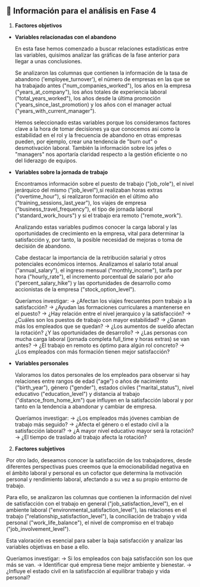
## 📌 Información para el análisis en Fase 4

1. **Factores objetivos**

- **Variables relacionadas con el abandono**

   En esta fase hemos comenzado a buscar relaciones estadísticas entre las variables, quisimos analizar las gráficas de la fase anterior para llegar a unas conclusiones.

    Se analizaron las columnas que contienen la información de la tasa de abandono ('employee_turnover'), el número de empresas en las que se ha trabajado antes ("num_companies_worked"), los años en la empresa ("years_at_company"), los años totales de experiencia laboral ("total_years_worked"), los años desde la última promoción ("years_since_last_promotion) y  los años con el manager actual ("years_with_current_manager").

    Hemos seleccionado estas variables porque los consideramos factores clave a la hora de tomar decisiones ya que conocemos así como la estabilidad en el rol y la frecuencia de abandono en otras empresas pueden, por ejemplo, crear una tendencia de "burn out" o desmotivación laboral. También la información sobre los jefes o "managers" nos aportaría claridad respecto a la gestión eficiente o no del liderazgo de equipos.

- **Variables sobre la jornada de trabajo**

    Encontramos información sobre el puesto de trabajo ("job_role"), el nivel jerárquico del mismo ("job_level"),si realizaban horas extras
    ("overtime_hour"), si realizaron formación en el último año ("training_sessions_last_year"), los viajes de empresa ("business_travel_frequency"), el tipo de jornada laboral ("standard_work_hours") y si el trabajo era remoto ("remote_work").

    Analizando estas variables pudimos conocer la carga laboral y las oportunidades de crecimiento en la empresa, vital para determinar la satisfacción y, por tanto, la posible necesidad de mejoras o toma de decisión de abandono.

    Cabe destacar la importancia de la retribución salarial y otros potenciales económicos internos. Analizamos el salario total anual ("annual_salary"), el ingreso mensual ("monthly_income"), tarifa por hora ("hourly_rate"), el incremento porcentual de salario por año ("percent_salary_hike") y las oportunidades de desarrollo como accionistas de la empresa ("stock_option_level").

    Queríamos investigar:
        -> ¿Afectan los viajes frecuentes porn trabajo a la satisfacción?
        -> ¿Ayudan las formaciones curriculares a mantenerse en el puesto?
        -> ¿Hay relación entre el nivel jerarquico y la satisfacción?
        -> ¿Cuáles son los puestos de trabajo con mayor estabilidad?
        -> ¿Ganan más los empleados que se quedan?
        -> ¿Los aumentos de sueldo afectan la rotación? ¿Y las oportunidades de desarrollo?
        -> ¿Las personas con mucha carga laboral (jornada completa full_time y horas extras) se van antes?
        -> ¿El trabajo en remoto es óptimo para algún rol concreto?
        -> ¿Los empleados con más formación tienen mejor satisfacción?
    

- **Variables personales**

    Valoramos los datos personales de los empleados para observar si hay relaciones entre rangos de edad ("age") o años de nacimiento ("birth_year"), género ("gender"), estados civiles ("marital_status"), nivel educativo ("education_level") y distancia al trabajo ("distance_from_home_km") que influyen en la satisfacción laboral y por tanto en la tendencia a abandonar y cambiar de empresa.

    Queríamos investigar:
        -> ¿Los empleados más jóvenes cambian de trabajo más seguido?
        -> ¿Afecta el género o el estado civil a la satisfacción laboral?
        -> ¿A mayor nivel educativo mayor será la rotación?
        -> ¿El tiempo de traslado al trabajo afecta la rotación?


2. **Factores subjetivos**

Por otro lado, deseamos conocer la satisfacción de los trabajadores, desde diferentes perspectivas pues creemos que la emocionabilidad negativa en el ámbito laboral y personal es un cofactor que determina la motivación personal y rendimiento laboral, afectando a su vez a su propio entorno de trabajo.

Para ello, se analizaron las columnas que contienen la información del nivel de satisfacción con el trabajo en general ("job_satisfaction_level"), en el ambiente laboral ("environmental_satisfaction_level"), las relaciones en el trabajo ("relationship_satisfaction_level"), la conciliación de trabajo y vida personal ("work_life_balance"), el nivel de compromiso en el trabajo ("job_involvement_level").

Esta valoración es esencial para saber la baja satisfacción y analizar las variables objetivas en base a ello.

Queríamos investigar:
    -> Si los empleados con baja satisfacción son los que más se van.
    -> Identificar qué empresa tiene mejor ambiente y bienestar.
    -> ¿Influye el estado civil en la satisfacción al equilibrar trabajo y vida personal?

